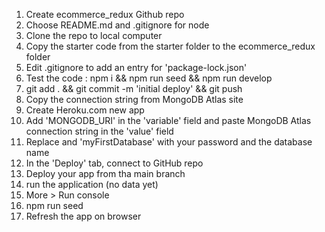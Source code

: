 1. Create ecommerce_redux Github repo
2. Choose README.md and .gitignore for node
3. Clone the repo to local computer
4. Copy the starter code from the starter folder to the ecommerce_redux folder
5. Edit .gitignore to add an entry for 'package-lock.json'
6. Test the code : npm i && npm run seed && npm run develop
7. git add . && git commit -m 'initial deploy' && git push
8. Copy the connection string from MongoDB Atlas site
9. Create Heroku.com new app
10. Add 'MONGODB_URI' in the 'variable' field and paste MongoDB Atlas connection string in the 'value' field
11. Replace <password> and 'myFirstDatabase' with your password and the database name
12. In the 'Deploy' tab, connect to GitHub repo
13. Deploy your app from tha main branch
14. run the application (no data yet)
15. More > Run console
16. npm run seed
17. Refresh the app on browser